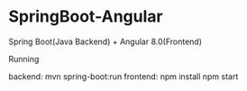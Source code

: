 # SpringBoot-Angular
Spring Boot(Java Backend) + Angular 8.0(Frontend)

Running

backend: mvn spring-boot:run
frontend: npm install
	  npm start
